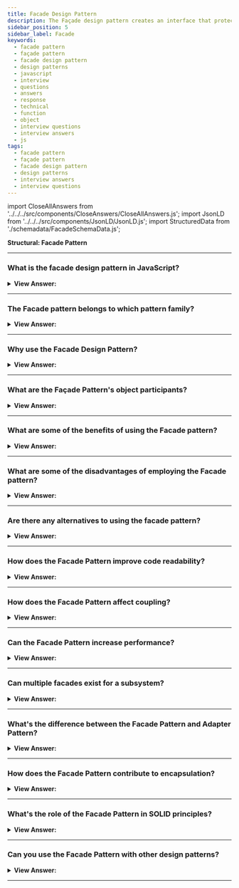 ```yaml
---
title: Facade Design Pattern
description: The Façade design pattern creates an interface that protects clients from complex functionality in one or more subsystems.
sidebar_position: 5
sidebar_label: Facade
keywords:
  - facade pattern
  - façade pattern
  - facade design pattern
  - design patterns
  - javascript
  - interview
  - questions
  - answers
  - response
  - technical
  - function
  - object
  - interview questions
  - interview answers
  - js
tags:
  - facade pattern
  - façade pattern
  - facade design pattern
  - design patterns
  - interview answers
  - interview questions
---
```


import CloseAllAnswers from '../../../src/components/CloseAnswers/CloseAllAnswers.js';
import JsonLD from '../../../src/components/JsonLD/JsonLD.js';
import StructuredData from './schemadata/FacadeSchemaData.js';

<JsonLD data={StructuredData} />

<head>
  <title>Facade Pattern | JavaScript Interview Questions</title>
</head>

**Structural: Facade Pattern**

<CloseAllAnswers />

---

### What is the facade design pattern in JavaScript?

<details className='answer'>
  <summary>
    <strong>View Answer:</strong>
  </summary>
  <div>
  <div>
      <strong>Interview Response:</strong> The Facade design pattern is a software design pattern that provides a simple interface to a complex system. A facade is an object that serves as a front-facing interface masking more complex underlying code.
    </div>
    <br/>
    <div>
      <strong>Technical Response:</strong> The Façade design pattern creates an interface that protects clients from complex functionality in one or more sub-systems. It's a simple pattern that may appear insignificant, but it's powerful and advantageous. We commonly find it in systems based on a multi-layer architecture.
    </div><br/>
    <div>
</div><br />
  <div><strong className="codeExample">Code Example:</strong><br /><br />

  <div></div>

```javascript
class ComplexSystem {
    operationA() {
        return 'Doing complex operation A\n';
    }

    operationB() {
        return 'Doing complex operation B\n';
    }

    operationC() {
        return 'Doing complex operation C\n';
    }
}

class Facade {
    constructor(system) {
        this.system = system;
    }

    simpleOperation() {
        let result = '';
        result += this.system.operationA();
        result += this.system.operationB();
        result += this.system.operationC();
        return result;
    }
}

// Using the facade
let system = new ComplexSystem();
let facade = new Facade(system);

console.log(facade.simpleOperation()); // Runs all operations at once and masks the complexity.
```

In this example, `ComplexSystem` has multiple methods (`operationA`, `operationB`, and `operationC`) that can be called individually, but it may be more convenient to perform these operations all at once. The `Facade` class provides a method `simpleOperation` that does exactly that.

When a client interacts with the `Facade` instance (by calling `simpleOperation`), the facade forwards those requests to appropriate methods of the `ComplexSystem`. The client doesn't need to be aware of the `ComplexSystem` class, which encapsulates complex functionality. This simplifies the client's interaction with the system.

  </div>
 </div>

</details>

---

### The Facade pattern belongs to which pattern family?

<details>
  <summary>
    <strong>View Answer:</strong>
  </summary>
  <div>
    <div>
      <strong>Interview Response:</strong> The Facade pattern in JavaScript belongs to the Structural pattern family, which focuses on organizing objects and classes to form larger structures and functionalities.
    </div>
  </div>
</details>

---

### Why use the Facade Design Pattern?

<details>
  <summary>
    <strong>View Answer:</strong>
  </summary>
  <div>
  <div>
      <strong>Interview Response:</strong> In JavaScript, you should employ the Facade pattern when you need to provide a simpler and more unified interface to a complex system or set of objects, reducing complexity and improving usability.
    </div>
    <br/>
    <div>
      <strong>Technical Response:</strong> The facade pattern makes it easier for a client to interact with a system. As a result, it gets used when an application's underlying code is large and complex, and the client does not need to see it.<br/><br/>It gets used in communicating with methods in a library without understanding what is happening behind the scenes. JavaScript libraries, such as jQuery, are an example.
    </div>
  </div>
</details>

---

### What are the Façade Pattern's object participants?

<details>
  <summary>
    <strong>View Answer:</strong>
  </summary>
  <div>
  <div>
      <strong>Interview Response:</strong> In the Facade pattern in JavaScript, the object participants include a Facade class, which provides a simplified interface, and a set of complex subsystem classes or objects that it hides from clients.
    </div>
    <br />
    <div>
      <strong>Technical Response:</strong> There are two types of objects represented in the Façade Pattern. They consist of the Façade and the Sub Systems (There can be multiple sub-system objects in this pattern). The facade provides a simplified interface to the complex subsystem, while the subsystem classes implement more complex functionality. The client interacts with the facade, not the subsystem.
    </div>
    <br />
    <div></div>

- **Facade** – The Façade understands which sub-systems are in charge of a request and routes client requests to the appropriate sub-system objects.
- **Sub Systems** – A sub-system implements and executes specialized sub-system activities, but it has no cohesive knowledge or connection to the Façade itself.

<br />
  <div><strong className="codeExample">Code Example:</strong><br /><br />

  <div></div>

```javascript
// Subsystem classes
class SubSystemOne {
    methodOne() {
        console.log('SubSystemOne Method');
    }
}

class SubSystemTwo {
    methodTwo() {
        console.log('SubSystemTwo Method');
    }
}

class SubSystemThree {
    methodThree() {
        console.log('SubSystemThree Method');
    }
}

// Facade
class Facade {
    constructor() {
        this.one = new SubSystemOne();
        this.two = new SubSystemTwo();
        this.three = new SubSystemThree();
    }

    wrapOperation() {
        console.log('Wrap Operation Starts');
        this.one.methodOne();
        this.two.methodTwo();
        this.three.methodThree();
        console.log('Wrap Operation Ends\n');
    }
}

// Client code
const facade = new Facade();
facade.wrapOperation();

// This will output:
// Wrap Operation Starts
// SubSystemOne Method
// SubSystemTwo Method
// SubSystemThree Method
// Wrap Operation Ends
```

In this example, `Facade` is the facade, `SubSystemOne`, `SubSystemTwo`, and `SubSystemThree` are the subsystem classes. `wrapOperation` in `Facade` provides a simplified interface for the operations in the subsystems, and is the method that the client will call.

The subsystem classes may be complex and difficult to use directly, so the facade provides a simple interface to the complex subsystems. The subsystem classes handle tasks required by the facade, but the facade encapsulates this complexity and exposes a simplified interface to the clients. The clients only interact with the facade, not the subsystems.

  </div>
  </div>
</details>

---

### What are some of the benefits of using the Facade pattern?

<details>
  <summary>
    <strong>View Answer:</strong>
  </summary>
  <div>
    <div>
      <strong>Interview Response:</strong> Some benefits of using the Facade pattern in JavaScript include its ability to simplify complex systems for clients, improve code readability and maintainability, and reduce coupling between clients and subsystems.
    </div>

<br />
  </div>
</details>

---

### What are some of the disadvantages of employing the Facade pattern?

<details>
  <summary>
    <strong>View Answer:</strong>
  </summary>
  <div>
    <div>
      <strong>Interview Response:</strong> Some disadvantages of using the Facade pattern in JavaScript include the potential for introducing a single point of failure, limiting flexibility, and increasing the complexity of the Facade itself.
    </div>
<br />
  </div>
</details>

---

### Are there any alternatives to using the facade pattern?

<details>
  <summary>
    <strong>View Answer:</strong>
  </summary>
  <div>
    <div>
      <strong>Interview Response:</strong> Yes, there are alternative patterns that can simplify complex systems in JavaScript, such as using dependency injection, adapters, or proxies.
    </div>
<br />
  </div>
</details>

---

### How does the Facade Pattern improve code readability?

<details>
  <summary><strong>View Answer:</strong></summary>
  <div>
  <div><strong>Interview Response:</strong> It simplifies interaction with subsystems by providing a single, easy-to-use interface.
  </div>
  </div>
</details>

---

### How does the Facade Pattern affect coupling?

<details>
  <summary><strong>View Answer:</strong></summary>
  <div>
  <div><strong>Interview Response:</strong> It decreases coupling by isolating dependencies to a single facade, improving code maintainability.
  </div>
  </div>
</details>

---

### Can the Facade Pattern increase performance?

<details>
  <summary><strong>View Answer:</strong></summary>
  <div>
  <div><strong>Interview Response:</strong> Indirectly, yes. It simplifies interactions and could streamline system use, potentially boosting performance.
  </div>
  </div>
</details>

---

### Can multiple facades exist for a subsystem?

<details>
  <summary><strong>View Answer:</strong></summary>
  <div>
  <div><strong>Interview Response:</strong> Yes, it is possible to have multiple facades for a single subsystem. Each facade might provide a different simplified interface to the subsystem, depending on the context or requirements of the client code.
  </div><br />
  <div><strong className="codeExample">Code Example:</strong><br /><br />

  <div></div>

```javascript
// Subsystem classes
class SubSystem {
    methodA() {
        console.log('SubSystem Method A');
    }

    methodB() {
        console.log('SubSystem Method B');
    }

    methodC() {
        console.log('SubSystem Method C');
    }
}

// First Facade
class Facade1 {
    constructor(system) {
        this.system = system;
    }

    operationX() {
        console.log('Operation X Starts');
        this.system.methodA();
        this.system.methodB();
        console.log('Operation X Ends\n');
    }
}

// Second Facade
class Facade2 {
    constructor(system) {
        this.system = system;
    }

    operationY() {
        console.log('Operation Y Starts');
        this.system.methodB();
        this.system.methodC();
        console.log('Operation Y Ends\n');
    }
}

// Client code
let system = new SubSystem();

let facade1 = new Facade1(system);
facade1.operationX();

let facade2 = new Facade2(system);
facade2.operationY();

// This will output:
// Operation X Starts
// SubSystem Method A
// SubSystem Method B
// Operation X Ends

// Operation Y Starts
// SubSystem Method B
// SubSystem Method C
// Operation Y Ends
```

In this example, the `SubSystem` has three methods, and two different facades (`Facade1` and `Facade2`) provide different simplified interfaces to these methods. `Facade1` provides `operationX`, which uses `methodA` and `methodB` of the `SubSystem`, and `Facade2` provides `operationY`, which uses `methodB` and `methodC`.

The client code decides which facade to use based on the operations it wants to perform. The use of multiple facades allows different clients or different parts of the code to interact with the subsystem in different ways, while still abstracting the complexity of the subsystem.

  </div>
  </div>
</details>

---

### What's the difference between the Facade Pattern and Adapter Pattern?

<details>
  <summary><strong>View Answer:</strong></summary>
  <div>
  <div><strong>Interview Response:</strong> The Facade Pattern simplifies an interface, whereas the Adapter Pattern makes incompatible interfaces compatible.
  </div>
  </div>
</details>

---

### How does the Facade Pattern contribute to encapsulation?

<details>
  <summary><strong>View Answer:</strong></summary>
  <div>
  <div><strong>Interview Response:</strong> It encapsulates complex subsystems into a simpler interface, adhering to the principle of information hiding.
  </div>
  </div>
</details>

---

### What's the role of the Facade Pattern in SOLID principles?

<details>
  <summary><strong>View Answer:</strong></summary>
  <div>
  <div><strong>Interview Response:</strong> It directly supports the Interface Segregation Principle, creating smaller, more specific interfaces.
  </div>
  </div>
</details>

---

### Can you use the Facade Pattern with other design patterns?

<details>
  <summary><strong>View Answer:</strong></summary>
  <div>
  <div><strong>Interview Response:</strong> Yes, the Facade Pattern can be combined with other design patterns in JavaScript, like Factory, Singleton, or Decorator Patterns, enhancing encapsulation, instance control, and functionality extension respectively.
  </div>
  </div>
</details>

---
